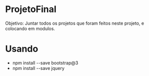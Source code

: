 # ProjetoFinal

Objetivo: Juntar todos os projetos que foram feitos neste projeto, e colocando em modulos.
<br/>

# Usando
- npm install --save bootstrap@3
- npm install --save jquery
